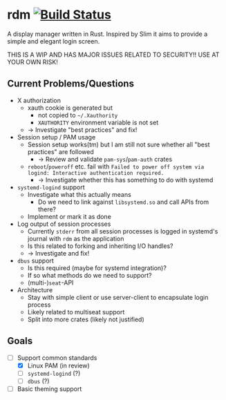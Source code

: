 # rdm [![Build Status](https://travis-ci.org/1wilkens/rdm.svg)](https://travis-ci.org/1wilkens/rdm)
A display manager written in Rust. Inspired by Slim it aims to provide a simple and elegant login screen.

THIS IS A WIP AND HAS MAJOR ISSUES RELATED TO SECURITY!! USE AT YOUR OWN RISK!

## Current Problems/Questions
- X authorization
    - xauth cookie is generated but 
        - not copied to `~/.Xauthority`
        - `XAUTHORITY` environment variable is not set
    - -> Investigate "best practices" and fix!
- Session setup / PAM usage
    - Session setup works(tm) but I am still not sure whether all "best practices" are followed
        - -> Review and validate `pam-sys`/`pam-auth` crates
    - `reboot`/`poweroff` etc. fail with 
        `Failed to power off system via logind: Interactive authentication required.`
        - -> Investigate whether this has something to do with systemd
- `systemd-logind` support
    - Investigate what this actually means
        - Do we need to link against `libsystemd.so` and call APIs from there?
    - Implement or mark it as done
- Log output of session processes
    - Currently `stderr` from all session processes is logged in systemd's journal with `rdm` as the application
    - Is this related to forking and inheriting I/O handles?
    - -> Investigate and fix!
- `dbus` support
    - Is this required (maybe for systemd integration)?
    - If so what methods do we need to support?
    - (multi-)`seat`-API
- Architecture
    - Stay with simple client or use server-client to encapsulate login process
    - Likely related to multiseat support
    - Split into more crates (likely not justified)

## Goals
- [ ] Support common standards
    - [x] Linux PAM (in review)
    - [ ] `systemd-logind` (?)
    - [ ] `dbus` (?)
- [ ] Basic theming support
